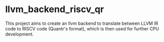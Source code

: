 # llvm_backend_riscv_qr

This project aims to create an llvm backend to translate between LLVM IR code to RISCV code (Quantr's format), which is then used for further CPU development.
